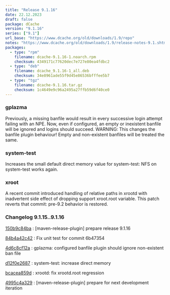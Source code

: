 ```yaml
---
title: "Release 9.1.16"
date: 22.12.2023
draft: false
package: dCache
version: "9.1.16"
series: ["9.1"]
url_base: "https://www.dcache.org/old/downloads/1.9/repo"
notes: "https://www.dcache.org/old/downloads/1.9/release-notes-9.1.shtml"
packages:
  - type: "rpm"
    filename: dcache-9.1.16-1.noarch.rpm
    checksum: 4349171c77620dec7e727e80ea4fdbc2
  - type: "deb"
    filename: dcache_9.1.16-1_all.deb
    checksum: 34e8961ade55f9d45e86536bfffee5b7
  - type: "tgz"
    filename: dcache-9.1.16.tar.gz
    checksum: 1c4649e9c96a2495a27ffb59d6f40ce0
---
```


### gplazma

Previously, a missing banfile would result in every successive login attempt failing with an NPE. Now, even if configured, an empty or inexistent banfile will be ignored and logins should succeed.
WARNING: This changes the banfile plugin behaviour! Empty and non-existent banfiles will be treated the same.

### system-test

Increases the small default direct memory value for system-test: NFS on system-test works again.

### xroot

A recent commit introduced handling of relative paths in xrootd with inadvertent side effect of dropping support xroot.root variable. This patch reverts that commit: pre-9.2 behavior is restored.


### Changelog 9.1.15..9.1.16

<!-- git log 9.1.15..9.1.16 -no-merges -format='[%h](https://github.com/dcache/dcache/commit/%H)%n:   %s%n' -->

[150b9c84ba](https://github.com/dcache/dcache/commit/150b9c84bae69c4f45672e983532997a308607bc)
:   [maven-release-plugin] prepare release 9.1.16

[84b4a42c42](https://github.com/dcache/dcache/commit/84b4a42c42bed0e38b01254ddf4b4e6cd4b325ac)
:   Fix unit test for commit 6b47354

[4d6c8cf12a](https://github.com/dcache/dcache/commit/4d6c8cf12a3edd2112c577d81a64f1803ba1d90d)
:   gplazma: configured banfile plugin should ignore non-existent ban file

[d12f0e2687](https://github.com/dcache/dcache/commit/d12f0e2687d1df55caa29a85c11b653d94f8843e)
:   system-test: increase direct memory

[bcacea859d](https://github.com/dcache/dcache/commit/bcacea859de46c02e8b9bbc7c2631d1550dece9a)
:   xrootd: fix xrootd.root regression

[4995c4a329](https://github.com/dcache/dcache/commit/4995c4a329ac08878ade5ec341fe79848630ef07)
:   [maven-release-plugin] prepare for next development iteration

